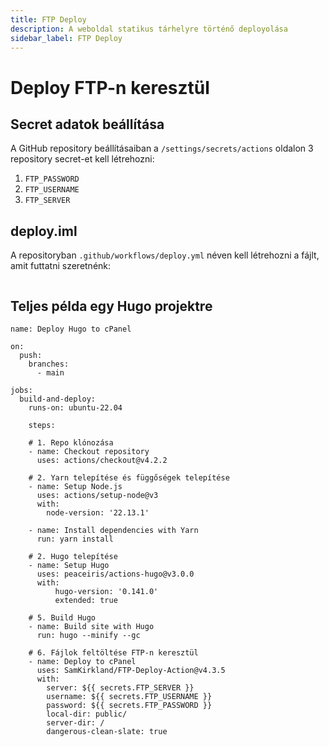 ```yaml
---
title: FTP Deploy
description: A weboldal statikus tárhelyre történő deployolása
sidebar_label: FTP Deploy
---
```


# Deploy FTP-n keresztül

## Secret adatok beállítása
A GitHub repository beállításaiban a `/settings/secrets/actions` oldalon 3 repository secret-et kell létrehozni:
1. `FTP_PASSWORD`
2. `FTP_USERNAME`
3. `FTP_SERVER`

## deploy.iml

A repositoryban `.github/workflows/deploy.yml` néven kell létrehozni a fájlt, amit futtatni szeretnénk:
```

```

## Teljes példa egy Hugo projektre
```
name: Deploy Hugo to cPanel

on:
  push:
    branches:
      - main

jobs:
  build-and-deploy:
    runs-on: ubuntu-22.04

    steps:

    # 1. Repo klónozása
    - name: Checkout repository
      uses: actions/checkout@v4.2.2

    # 2. Yarn telepítése és függőségek telepítése
    - name: Setup Node.js
      uses: actions/setup-node@v3
      with:
        node-version: '22.13.1'

    - name: Install dependencies with Yarn
      run: yarn install

    # 2. Hugo telepítése
    - name: Setup Hugo
      uses: peaceiris/actions-hugo@v3.0.0
      with:
          hugo-version: '0.141.0'
          extended: true

    # 5. Build Hugo
    - name: Build site with Hugo 
      run: hugo --minify --gc

    # 6. Fájlok feltöltése FTP-n keresztül
    - name: Deploy to cPanel
      uses: SamKirkland/FTP-Deploy-Action@v4.3.5
      with:
        server: ${{ secrets.FTP_SERVER }}
        username: ${{ secrets.FTP_USERNAME }}
        password: ${{ secrets.FTP_PASSWORD }}
        local-dir: public/
        server-dir: /
        dangerous-clean-slate: true
```
